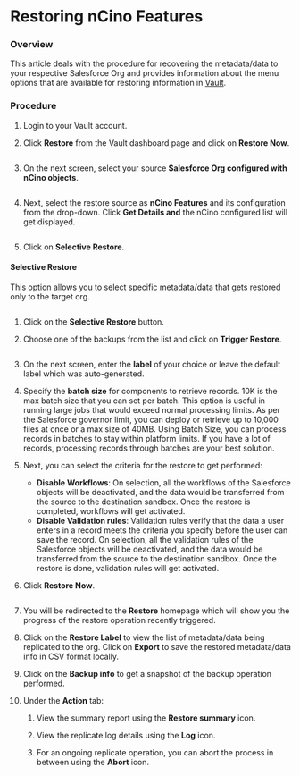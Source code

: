 # Restoring nCino Features

### Overview <a href="#overview" id="overview"></a>

This article deals with the procedure for recovering the metadata/data to your respective Salesforce Org and provides information about the menu options that are available for restoring information in [Vault](https://www.autorabit.com/products/vault-data-backup-recovery/).

### Procedure <a href="#procedure" id="procedure"></a>

1. Login to your Vault account.
2.  Click **Restore** from the Vault dashboard page and click on **Restore Now**.

    <figure><img src="https://cdn.document360.io/8711f4e7-c040-4616-aac9-d947f87e4619/Images/Documentation/image-1623317145986.png" alt=""><figcaption></figcaption></figure>
3.  On the next screen, select your source **Salesforce Org configured with nCino objects**.

    <figure><img src="https://cdn.document360.io/8711f4e7-c040-4616-aac9-d947f87e4619/Images/Documentation/image-1623317168735.png" alt=""><figcaption></figcaption></figure>
4.  Next, select the restore source as **nCino Features** and its configuration from the drop-down. Click **Get Details and** the nCino configured list will get displayed.

    <figure><img src="https://cdn.document360.io/8711f4e7-c040-4616-aac9-d947f87e4619/Images/Documentation/image-1623317185566.png" alt=""><figcaption></figcaption></figure>
5. Click on **Selective Restore**.

#### Selective Restore <a href="#selective-restore" id="selective-restore"></a>

This option allows you to select specific metadata/data that gets restored only to the target org.

<figure><img src="https://cdn.document360.io/8711f4e7-c040-4616-aac9-d947f87e4619/Images/Documentation/image-1623317207939.png" alt=""><figcaption></figcaption></figure>

1. Click on the **Selective Restore** button.
2.  Choose one of the backups from the list and click on **Trigger Restore**.&#x20;

    <figure><img src="https://cdn.document360.io/8711f4e7-c040-4616-aac9-d947f87e4619/Images/Documentation/image-1623317229404.png" alt=""><figcaption></figcaption></figure>
3. On the next screen, enter the **label** of your choice or leave the default label which was auto-generated.
4. Specify the **batch size** for components to retrieve records. 10K is the max batch size that you can set per batch. This option is useful in running large jobs that would exceed normal processing limits. As per the Salesforce governor limit, you can deploy or retrieve up to 10,000 files at once or a max size of 40MB. Using Batch Size, you can process records in batches to stay within platform limits. If you have a lot of records, processing records through batches are your best solution.
5. Next, you can select the criteria for the restore to get performed:
   * **Disable Workflows**: On selection, all the workflows of the Salesforce objects will be deactivated, and the data would be transferred from the source to the destination sandbox. Once the restore is completed, workflows will get activated.
   * **Disable Validation rules**: Validation rules verify that the data a user enters in a record meets the criteria you specify before the user can save the record. On selection, all the validation rules of the Salesforce objects will be deactivated, and the data would be transferred from the source to the destination sandbox. Once the restore is done, validation rules will get activated.
6.  Click **Restore Now**.

    <figure><img src="https://cdn.document360.io/8711f4e7-c040-4616-aac9-d947f87e4619/Images/Documentation/image-1623317252566.png" alt=""><figcaption></figcaption></figure>
7. You will be redirected to the **Restore** homepage which will show you the progress of the restore operation recently triggered.
8. Click on the **Restore Label** to view the list of metadata/data being replicated to the org. Click on **Export** to save the restored metadata/data info in CSV format locally.
9. Click on the **Backup info** to get a snapshot of the backup operation performed.
10. Under the **Action** tab:
    1. View the summary report using the **Restore summary** icon.
    2. View the replicate log details using the **Log** icon.
    3.  For an ongoing replicate operation, you can abort the process in between using the **Abort** icon.

        <figure><img src="https://cdn.document360.io/8711f4e7-c040-4616-aac9-d947f87e4619/Images/Documentation/image-1623317270831.png" alt=""><figcaption></figcaption></figure>

